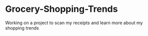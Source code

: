 # Grocery-Shopping-Trends
Working on a project to scan my receipts and learn more about my shopping trends
